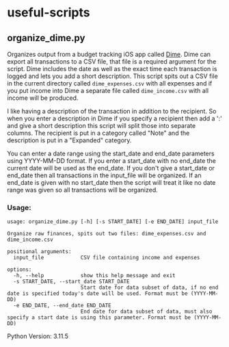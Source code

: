 # useful-scripts

## organize_dime.py

Organizes output from a budget tracking iOS app called [Dime](https://apps.apple.com/us/app/dime-budgets-and-expenses/id1635280255). Dime can export all transactions to a CSV file, that file is a required argument for the script. Dime includes the date as well as the exact time each transaction is logged and lets you add a short description. This script spits out a CSV file in the current directory called `dime_expenses.csv` with all expenses and if you put income into Dime a separate file called `dime_income.csv` with all income will be produced.
  
I like having a description of the transaction in addition to the recipient. So when you enter a description in Dime if you specify a recipient then add a ':' and give a short description this script will split those into separate columns. The recipient is put in a category called "Note" and the description is put in a "Expanded" category.
  
You can enter a date range using the start_date and end_date parameters using YYYY-MM-DD format. If you enter a start_date with no end_date the current date will be used as the end_date. If you don't give a start_date or end_date then all transactions in the input_file will be organized. If an end_date is given with no start_date then the script will treat it like no date range was given so all transactions will be organized.

### Usage:

```
usage: organize_dime.py [-h] [-s START_DATE] [-e END_DATE] input_file

Organize raw finances, spits out two files: dime_expenses.csv and dime_income.csv

positional arguments:
  input_file            CSV file containing income and expenses

options:
  -h, --help            show this help message and exit
  -s START_DATE, --start_date START_DATE
                        Start date for data subset of data, if no end date is specified today's date will be used. Format must be (YYYY-MM-DD)
  -e END_DATE, --end_date END_DATE
                        End date for data subset of data, must also specify a start date is using this parameter. Format must be (YYYY-MM-DD)
```

Python Version: 3.11.5